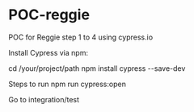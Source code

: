 # POC-reggie
POC for Reggie step 1 to 4 using cypress.io

Install Cypress via npm:

cd /your/project/path
npm install cypress --save-dev


Steps to run
npm run cypress:open

Go to integration/test



